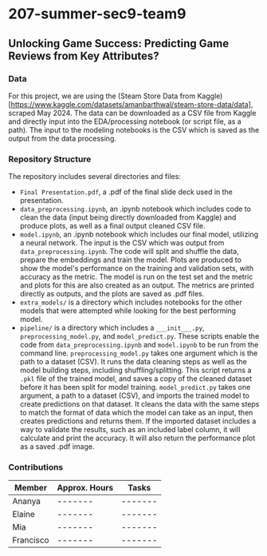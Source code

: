 # 207-summer-sec9-team9

## Unlocking Game Success: Predicting Game Reviews from Key Attributes?

### Data
For this project, we are using the (Steam Store Data from Kaggle)[https://www.kaggle.com/datasets/amanbarthwal/steam-store-data/data], scraped May 2024. The data can be downloaded as a CSV file from Kaggle and directly input into the EDA/processing notebook (or script file, as a path). The input to the modeling notebooks is the CSV which is saved as the output from the data processing.

### Repository Structure

The repository includes several directories and files:
- ```Final Presentation.pdf```, a .pdf of the final slide deck used in the presentation.
- ```data_preprocessing.ipynb```, an .ipynb notebook which includes code to clean the data (input being directly downloaded from Kaggle) and produce plots, as well as a final output cleaned CSV file.
- ```model.ipynb```, an .ipynb notebook which includes our final model, utilizing a neural network. The input is the CSV which was output from ```data_preprocessing.ipynb```. The code will split and shuffle the data, prepare the embeddings and train the model. Plots are produced to show the model's performance on the training and validation sets, with accuracy as the metric. The model is run on the test set and the metric and plots for this are also created as an output. The metrics are printed directly as outputs, and the plots are saved as .pdf files.
- ```extra_models/``` is a directory which includes notebooks for the other models that were attempted while looking for the best performing model.
- ```pipeline/``` is a directory which includes a ```___init___.py```, ```preprocessing_model.py```, and ```model_predict.py```. These scripts enable the code from ```data_preprocessing.ipynb``` and ```model.ipynb``` to be run from the command line. ```preprocessing_model.py``` takes one argument which is the path to a dataset (CSV). It runs the data cleaning steps as well as the model building steps, including shuffling/splitting. This script returns a ```.pkl``` file of the trained model, and saves a copy of the cleaned dataset before it has been split for model training. ```model_predict.py``` takes one argument, a path to a dataset (CSV), and imports the trained model to create predictions on that dataset. It cleans the data with the same steps to match the format of data which the model can take as an input, then creates predictions and returns them. If the imported dataset includes a way to validate the results, such as an included label column, it will calculate and print the accuracy. It will also return the performance plot as a saved .pdf image.

### Contributions 
| Member    | Approx. Hours | Tasks |
| -------- | ------- |------- |
| Ananya  | -------  |------- |
| Elaine | -------   |------- |
| Mia    | -------  |------- |
| Francisco  | -------  |------- |
